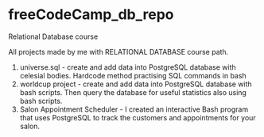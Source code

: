 # freeCodeCamp_db_repo
Relational Database course

All projects made by me with RELATIONAL DATABASE course path.

1) universe.sql - create and add data into PostgreSQL database with celesial bodies. Hardcode method practising SQL commands in bash
2) worldcup project - create and add data into PostgreSQL database with bash scripts. Then query the database for useful statistics also using bash scripts.
3) Salon Appointment Scheduler - I created an interactive Bash program that uses PostgreSQL to track the customers and appointments for your salon.
